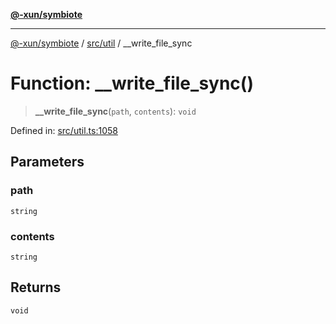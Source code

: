 [**@-xun/symbiote**](../../../README.md)

***

[@-xun/symbiote](../../../README.md) / [src/util](../README.md) / \_\_write\_file\_sync

# Function: \_\_write\_file\_sync()

> **\_\_write\_file\_sync**(`path`, `contents`): `void`

Defined in: [src/util.ts:1058](https://github.com/Xunnamius/symbiote/blob/ecdd713c4d242b92209fafa38beadafe2769795c/src/util.ts#L1058)

## Parameters

### path

`string`

### contents

`string`

## Returns

`void`
